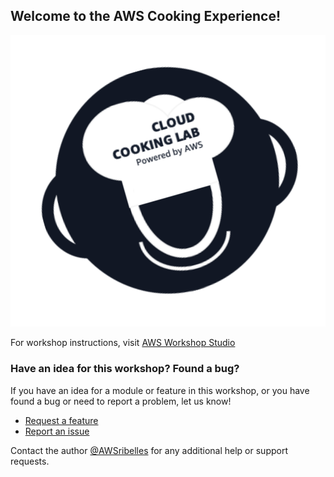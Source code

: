 ## Welcome to the AWS Cooking Experience!

![Cloud Cooking Lab](./images/cloud-cooking-lab.png)

For workshop instructions, visit [AWS Workshop Studio](https://catalog.us-east-1.prod.workshops.aws/workshops/74d0f3be-7108-4bba-8136-00617a988535)

### Have an idea for this workshop? Found a bug? ###

If you have an idea for a module or feature in this workshop, or you have found a bug or need to report a problem, let us know!

- [Request a feature](https://github.com/AWSribelles/aws-cooking-experience/issues/new?assignees=&labels=&template=workshop-feature-request.md&title=)
- [Report an issue](https://github.com/AWSribelles/aws-cooking-experience/issues/new?assignees=&labels=&template=bug_report.md&title=)

Contact the author [@AWSribelles](https://www.github.com/AWSRibelles) for any additional help or support requests.
